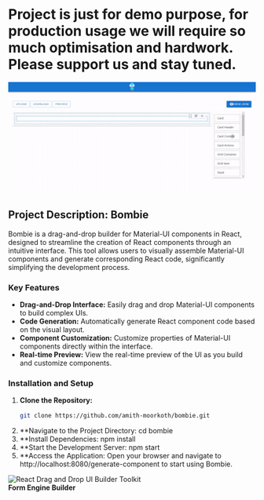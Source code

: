 # Project is just for demo purpose, for production usage we will require so much optimisation and hardwork. Please support us and stay tuned.

![React Drag and Drop UI Builder Toolkit](src/assets/bombie.gif)

## Project Description: Bombie
Bombie is a drag-and-drop builder for Material-UI components in React, designed to streamline the creation of React components through an intuitive interface. This tool allows users to visually assemble Material-UI components and generate corresponding React code, significantly simplifying the development process.

### Key Features
- **Drag-and-Drop Interface:** Easily drag and drop Material-UI components to build complex UIs.
- **Code Generation:** Automatically generate React component code based on the visual layout.
- **Component Customization:** Customize properties of Material-UI components directly within the interface.
- **Real-time Preview:** View the real-time preview of the UI as you build and customize components.

### Installation and Setup
1. **Clone the Repository:**
   ```bash
   git clone https://github.com/amith-moorkoth/bombie.git
2. **Navigate to the Project Directory: cd bombie
3. **Install Dependencies: npm install
4. **Start the Development Server: npm start
5. **Access the Application: Open your browser and navigate to http://localhost:8080/generate-component to start using Bombie.
  
  <img src="src/assets/logo.svg" alt="React Drag and Drop UI Builder Toolkit " width="200" /><br/><b>Form Engine Builder</b>
  
